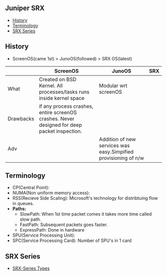 ## Juniper SRX

- [History](#history)
- [Terminology](#Terminology)
- [SRX Series](#series)

<a name=history></a>
## History
- ScreenOS(came 1st) > JunoOS(followed) > SRX OS(latest)

||ScreenOS|JunoOS|SRX|
|---|---|---|---|
|What|Created on BSD Kernel. All processes/tasks runs inside kernel space|Modular wrt screenOS||
|Drawbacks|if any process crashes, entire screenOS crashes. Never designed for deep packet inspection.|||
|Adv||Addition of new services was easy.Simpified provisioning of n/w||

<a name=Terminology></a>
## Terminology
- CP(Central Point):
- NUMA(Non uniform memory access):
- RSS(Recieve Side Scaling): Microsoft's technology for distribtuing flow in queues.
- **Paths:** 
  - SlowPath: When 1st time packet comes it takes more time called slow path.
  - FastPath: Subsequent packets goes faster.
  - ExpressPath: Done in hardware
- SPU(Service Processing Unit): 
- SPC(Service Processing Card): Number of SPU's in 1 card

<a name=series></a>
## SRX Series
- [SRX-Series Types](SRXSeries_Types)
